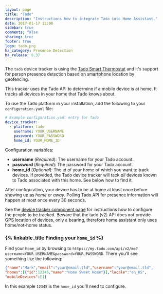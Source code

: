 ```yaml
---
layout: page
title: "Tado"
description: "Instructions how to integrate Tado into Home Assistant."
date: 2017-01-17 12:00
sidebar: true
comments: false
sharing: true
footer: true
logo: tado.png
ha_category: Presence Detection
ha_release: 0.37
---
```


The `tado` device tracker is using the [Tado Smart Thermostat](https://www.tado.com/) and it's support for person presence detection based on smartphone location by geofencing.

This tracker uses the Tado API to determine if a mobile device is at home.
It tracks all devices in your home that Tado knows about.

To use the Tado platform in your installation, add the following to your `configuration.yaml` file:

```yaml
# Example configuration.yaml entry for Tado
device_tracker:
  - platform: tado
    username: YOUR_USERNAME
    password: YOUR_PASSWORD
    home_id: YOUR_HOME_ID
```

Configuration variables:

- **username** (*Required*): The username for your Tado account.
- **password** (*Required*): The password for your Tado account.
- **home_id** (*Optional*): The id of your home of which you want to track devices. If provided, the Tado device tracker will tack *all* devices known to Tado associated with this home. See below how to find it.

After configuration, your device has to be at home at least once before showing up as *home* or *away*.
Polling Tado API for presence information will happen at most once every 30 seconds.

See the [device tracker component page](/components/device_tracker/) for instructions how to configure the people to be tracked.  Beware that the tado (v2) API does not provide GPS location of devices, only a bearing, therefore home assistant only uses home/not-home status.  

### {% linkable_title Finding your `home_id` %}
Find your `home_id` by browsing to `https://my.tado.com/api/v2/me?username=YOUR_USERNAME&password=YOUR_PASSWORD`. There you'll see something like the following:

```json
{"name":"Mark","email":"your@email.tld","username":"your@email.tld",
"homes":[{"id":12345,"name":"Home Sweet Home"}],"locale":"en_US",
"mobileDevices":[]}
```

In this example `12345` is the `home_id` you'll need to configure.
